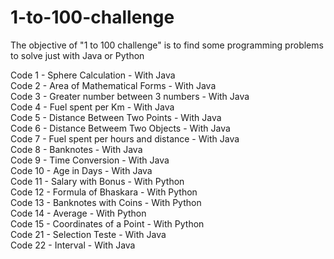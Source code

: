 # 1-to-100-challenge
The objective of "1 to 100 challenge" is to find some programming problems to solve just with Java or Python

Code 1 - Sphere Calculation - With Java<br />
Code 2 - Area of Mathematical Forms - With Java<br />
Code 3 - Greater number between 3 numbers - With Java<br />
Code 4 - Fuel spent per Km - With Java<br />
Code 5 - Distance Between Two Points - With Java<br />
Code 6 - Distance Betweem Two Objects - With Java<br />
Code 7 - Fuel spent per hours and distance - With Java<br />
Code 8 - Banknotes - With Java<br />
Code 9 - Time Conversion - With Java <br />
Code 10 - Age in Days - With Java<br />
Code 11 - Salary with Bonus - With Python<br />
Code 12 - Formula of Bhaskara - With Python<br />
Code 13 - Banknotes with Coins - With Python<br />
Code 14 - Average - With Python<br />
Code 15 - Coordinates of a Point - With Python<br />
Code 21 - Selection Teste - With Java<br />
Code 22 - Interval - With Java<br />
